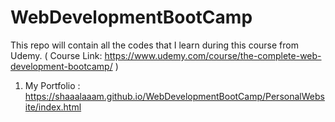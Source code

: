 # WebDevelopmentBootCamp
This repo will contain all the codes that I learn during this course from Udemy.
( Course Link: https://www.udemy.com/course/the-complete-web-development-bootcamp/ )

1. My Portfolio : https://shaaalaaam.github.io/WebDevelopmentBootCamp/PersonalWebsite/index.html
